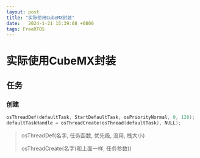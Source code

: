 ```yaml
---
layout: post
title: "实际使用CubeMX封装" 
date:   2024-1-21 15:39:08 +0800
tags: FreeRTOS
---
```


# 实际使用CubeMX封装

## 任务

### 创建

```c
osThreadDef(defaultTask, StartDefaultTask, osPriorityNormal, 0, 128);
defaultTaskHandle = osThreadCreate(osThread(defaultTask), NULL);
```

> osThreadDef(名字, 任务函数, 优先级, 没用, 栈大小)
>
> osThreadCreate(名字(和上面一样, 任务参数))















